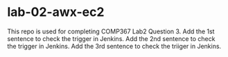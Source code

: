 # lab-02-awx-ec2
This repo is used for completing COMP367 Lab2 Question 3.
Add the 1st sentence to check the trigger in Jenkins.
Add the 2nd sentence to check the trigger in Jenkins.
Add the 3rd sentence to check the triiger in Jenkins.
